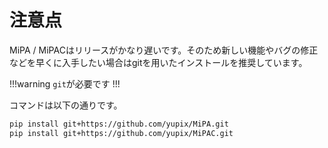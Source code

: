 # 注意点

MiPA / MiPACはリリースがかなり遅いです。そのため新しい機能やバグの修正などを早くに入手したい場合はgitを用いたインストールを推奨しています。

!!!warning
`git`が必要です
!!!


コマンドは以下の通りです。
```sh
pip install git+https://github.com/yupix/MiPA.git
pip install git+https://github.com/yupix/MiPAC.git
```
